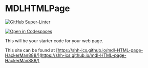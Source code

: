 # MDLHTMLPage

[![GitHub Super-Linter](https://github.com/SHH-ICS/mdl-HTML-page-HackerMan888/workflows/Lint%20Code%20Base/badge.svg)](https://github.com/marketplace/actions/super-linter)

[![Open in Codespaces](https://classroom.github.com/assets/launch-codespace-7f7980b617ed060a017424585567c406b6ee15c891e84e1186181d67ecf80aa0.svg)](https://classroom.github.com/open-in-codespaces?assignment_repo_id=11960784)

This will be your starter code for your web page.

This site can be found at [https://shh-ics.github.io/mdl-HTML-page-HackerMan888/](https://shh-ics.github.io/mdl-HTML-page-HackerMan888/)
